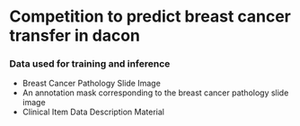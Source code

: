 # Competition to predict breast cancer transfer in dacon

### Data used for training and inference<br>
- Breast Cancer Pathology Slide Image
- An annotation mask corresponding to the breast cancer pathology slide image
- Clinical Item Data Description Material
